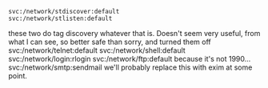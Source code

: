     svc:/network/stdiscover:default
    svc:/network/stlisten:default 
these two do tag discovery whatever that is. Doesn't seem very useful, from what I can see, so better safe than sorry, and turned them off
    svc:/network/telnet:default
    svc:/network/shell:default
    svc:/network/login:rlogin
    svc:/network/ftp:default
because it's not 1990...
    svc:/network/smtp:sendmail
we'll probably replace this with exim at some point.
